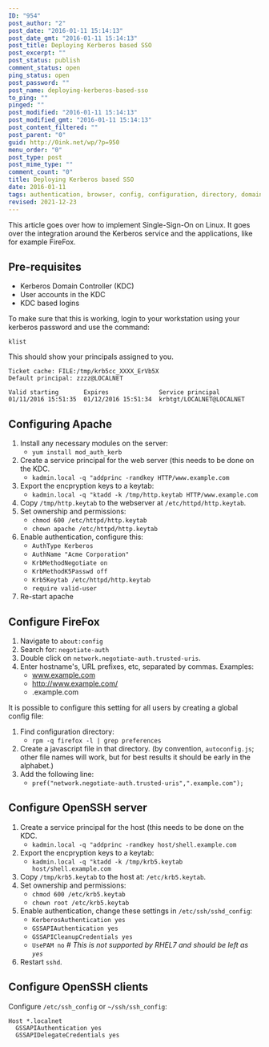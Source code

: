 ```yaml
---
ID: "954"
post_author: "2"
post_date: "2016-01-11 15:14:13"
post_date_gmt: "2016-01-11 15:14:13"
post_title: Deploying Kerberos based SSO
post_excerpt: ""
post_status: publish
comment_status: open
ping_status: open
post_password: ""
post_name: deploying-kerberos-based-sso
to_ping: ""
pinged: ""
post_modified: "2016-01-11 15:14:13"
post_modified_gmt: "2016-01-11 15:14:13"
post_content_filtered: ""
post_parent: "0"
guid: http://0ink.net/wp/?p=950
menu_order: "0"
post_type: post
post_mime_type: ""
comment_count: "0"
title: Deploying Kerberos based SSO
date: 2016-01-11
tags: authentication, browser, config, configuration, directory, domain, integration, javascript, linux, login, password, service, settings
revised: 2021-12-23
---
```


This article goes over how to implement Single-Sign-On
on Linux.  It goes over the integration around
the Kerberos service and the applications, like for example
FireFox.

## Pre-requisites

*   Kerberos Domain Controller (KDC)
*   User accounts in the KDC
*   KDC based logins

To make sure that this is working, login to your workstation using your kerberos password and use the command:

    klist
    

This should show your principals assigned to you.

    Ticket cache: FILE:/tmp/krb5cc_XXXX_ErVb5X
    Default principal: zzzz@LOCALNET
    
    Valid starting       Expires              Service principal
    01/11/2016 15:51:35  01/12/2016 15:51:34  krbtgt/LOCALNET@LOCALNET
    

## Configuring Apache

1.  Install any necessary modules on the server:
    *   `yum install mod_auth_kerb`
2.  Create a service principal for the web server (this needs to be done on the KDC.
    *   `kadmin.local -q "addprinc -randkey HTTP/www.example.com`
3.  Export the encpryption keys to a keytab:
    *   `kadmin.local -q "ktadd -k /tmp/http.keytab HTTP/www.example.com`
4.  Copy `/tmp/http.keytab` to the webserver at `/etc/httpd/http.keytab`.
5.  Set ownership and permissions:
    *   `chmod 600 /etc/httpd/http.keytab`
    *   `chown apache /etc/httpd/http.keytab`
6.  Enable authentication, configure this:
    *   `AuthType Kerberos`
    *   `AuthName "Acme Corporation"`
    *   `KrbMethodNegotiate on`
    *   `KrbMethodK5Passwd off`
    *   `Krb5Keytab /etc/httpd/http.keytab`
    *   `require valid-user`
7.  Re-start apache

## Configure FireFox

1.  Navigate to `about:config`
2.  Search for: `negotiate-auth`
3.  Double click on `network.negotiate-auth.trusted-uris`.
4.  Enter hostname's, URL prefixes, etc, separated by commas. Examples:
    *   www.example.com
    *   http://www.example.com/
    *   .example.com

It is possible to configure this setting for all users by creating a global config file:

1.  Find configuration directory:
    *   `rpm -q firefox -l | grep preferences`
2.  Create a javascript file in that directory. (by convention, `autoconfig.js`; other file names will work, but for best results it should be early in the alphabet.)
3.  Add the following line:
    *   `pref("network.negotiate-auth.trusted-uris",".example.com");`

## Configure OpenSSH server

1.  Create a service principal for the host (this needs to be done on the KDC.
    *   `kadmin.local -q "addprinc -randkey host/shell.example.com`
2.  Export the encpryption keys to a keytab:
    *   `kadmin.local -q "ktadd -k /tmp/krb5.keytab host/shell.example.com`
3.  Copy `/tmp/krb5.keytab` to the host at: `/etc/krb5.keytab`.
4.  Set ownership and permissions:
    *   `chmod 600 /etc/krb5.keytab`
    *   `chown root /etc/krb5.keytab`
5.  Enable authentication, change these settings in `/etc/ssh/sshd_config`:
    *   `KerberosAuthentication yes`
    *   `GSSAPIAuthentication yes`
    *   `GSSAPICleanupCredentials yes`
    *   `UsePAM no` _\# This is not supported by RHEL7 and should be left as `yes`_
6.  Restart `sshd`.

## Configure OpenSSH clients


Configure `/etc/ssh_config` or `~/ssh/ssh_config`:

    Host *.localnet
      GSSAPIAuthentication yes
      GSSAPIDelegateCredentials yes
